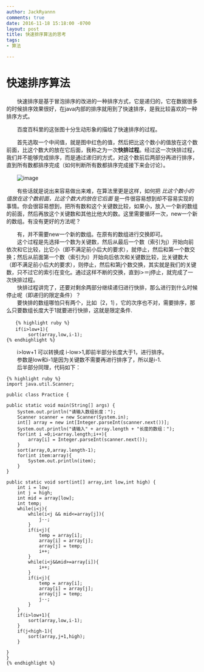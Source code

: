 ```yaml
---
author: JackRyannn
comments: true
date: 2016-11-18 15:18:00 -0700
layout: post
title: 快速排序算法的思考
tags:
- 算法

---
```

快速排序算法
====
　　快速排序是基于冒泡排序的改进的一种排序方式，它是递归的，它在数据很多的时候排序效果很好，在java内部的排序就用到了快速排序，是我比较喜欢的一种排序方式。

　　百度百科里的这张图十分生动形象的描绘了快速排序的过程。

　　首先选取一个中间值，就是图中红色的值，然后把比这个数小的值放在这个数前面，比这个数大的放在它后面，我称之为一次**快排过程**。经过这一次快排过程，我们并不能够完成排序，而是通过递归的方式，对这个数前后两部分再进行排序，直到所有数都排序完成（如何判断所有数都排序完成接下来会讨论）。

　　![image](https://ooo.0o0.ooo/2015/11/18/564c27a0a81d4.gif)


　　有些话就是说出来容易做出来难，在算法里更是这样，如何把 *比这个数小的值放在这个数前面，比这个数大的放在它后面* 是一件很容易想到却不容易实现的事情。你会很容易想到，把所有数和这个关键数比较，如果小，放入一个新的数组的前面，然后再放这个关键数和其他比他大的数。这里需要循环一次，new一个新的数组。有没有更好的方法呢？
　　

　　有，并不需要new一个新的数组。在原有的数组进行交换即可。  
　　这个过程是先选择一个数为关键数，然后从最后一个数（索引为j）开始向前依次和它比较，比它小（即不满足前小后大的要求），就停止，然后和第一个数交换；然后从前面第一个数（索引为i）开始向后依次和关键数比较，比关键数大（即不满足前小后大的要求），则停止，然后和第j个数交换，其实就是我们的关键数，只不过它的索引在变化。通过这样不断的交换，直到i>＝j停止，就完成了一次快排过程。  
　　快排过程讲完了，还要对剩余两部分继续递归进行快排，那么进行到什么时候停止呢（即递归的限定条件）？  
　　要快排的数组哪怕只有两个，比如｛2，1｝，它的次序也不对，需要排序，那么只要数组长度大于1就要进行快排，这就是限定条件.  

	　　{% highlight ruby %}
	　　if(i>low+1){
			sort(array,low,i-1);
	{% endhighlight %}
    
　　i>low+1 可以转换成 i-low>1,即前半部分长度大于1，进行排序。  
　　参数是low和i-1是因为关键数不需要再进行排序了，所以是i-1.  
　　后半部分同理，代码如下：  

	{% highlight ruby %}
	import java.util.Scanner;

	public class Practice {

    public static void main(String[] args) {
        System.out.println("请输入数组长度：");
        Scanner scanner = new Scanner(System.in);
        int[] array = new int[Integer.parseInt(scanner.next())];
        System.out.println("请输入" + array.length + "长度的数组：");
        for(int i =0;i<array.length;i++){
            array[i] = Integer.parseInt(scanner.next());
        }
        sort(array,0,array.length-1);
        for(int item:array){
            System.out.println(item);
        }
    }

    public static void sort(int[] array,int low,int high) {
        int i = low;
        int j = high;
        int mid = array[low];
        int temp;
        while(i<j){
            while(i<j && mid<=array[j]){
                j--;
            }
            if(i<j){
                temp = array[i];
                array[i] = array[j];
                array[j] = temp;
                i++;
            }
            while(i<j&&mid>=array[i]){
                i++;
            }
            if(i<j){
                temp = array[i];
                array[i] = array[j];
                array[j] = temp;
                j--;
            }
        }
        if(i>low+1){
            sort(array,low,i-1);
        }
        if(j<high-1){
            sort(array,j+1,high);
        }

    }
	}
	{% endhighlight %}